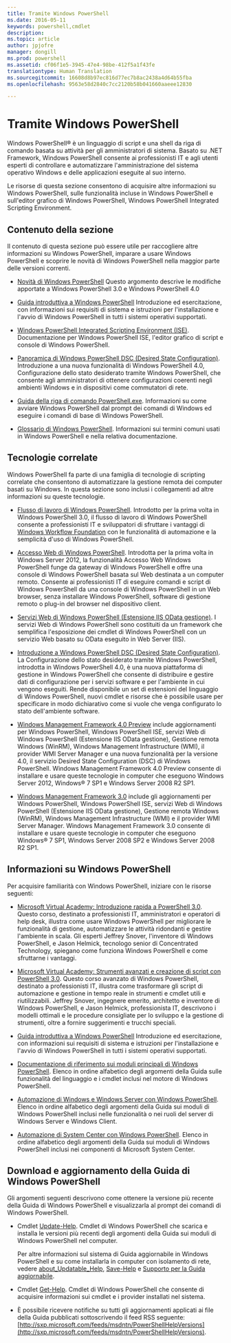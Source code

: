 ```yaml
---
title: Tramite Windows PowerShell
ms.date: 2016-05-11
keywords: powershell,cmdlet
description: 
ms.topic: article
author: jpjofre
manager: dongill
ms.prod: powershell
ms.assetid: cf06f1e5-3945-47e4-98be-412f5a1f43fe
translationtype: Human Translation
ms.sourcegitcommit: 16608d8b97ec816d77ec7b8ac2438a4d64b55fba
ms.openlocfilehash: 9563e58d2840c7cc2120b58b041660aaeee12830

---
```


# Tramite Windows PowerShell
Windows PowerShell® è un linguaggio di script e una shell da riga di comando basata su attività per gli amministratori di sistema. Basato su .NET Framework, Windows PowerShell consente ai professionisti IT e agli utenti esperti di controllare e automatizzare l'amministrazione del sistema operativo Windows e delle applicazioni eseguite al suo interno.

Le risorse di questa sezione consentono di acquisire altre informazioni su Windows PowerShell, sulle funzionalità incluse in Windows PowerShell e sull'editor grafico di Windows PowerShell, Windows PowerShell Integrated Scripting Environment.

## Contenuto della sezione
Il contenuto di questa sezione può essere utile per raccogliere altre informazioni su Windows PowerShell, imparare a usare Windows PowerShell e scoprire le novità di Windows PowerShell nella maggior parte delle versioni correnti.

-   [Novità di Windows PowerShell](../../whats-new/What-s-New-in-Windows-PowerShell-50.md) Questo argomento descrive le modifiche apportate a Windows PowerShell 3.0 e Windows PowerShell 4.0

-   [Guida introduttiva a Windows PowerShell](../Getting-Started-with-Windows-PowerShell.md) Introduzione ed esercitazione, con informazioni sui requisiti di sistema e istruzioni per l'installazione e l'avvio di Windows PowerShell in tutti i sistemi operativi supportati.

-   [Windows PowerShell Integrated Scripting Environment (ISE)](Windows-PowerShell-Integrated-Scripting-Environment--ISE-.md). Documentazione per Windows PowerShell ISE, l'editor grafico di script e console di Windows PowerShell.

-   [Panoramica di Windows PowerShell DSC (Desired State Configuration)](https://technet.microsoft.com/en-us/library/04c9e716-822c-40f0-8fdf-f2dda8abd888). Introduzione a una nuova funzionalità di Windows PowerShell 4.0, Configurazione dello stato desiderato tramite Windows PowerShell, che consente agli amministratori di ottenere configurazioni coerenti negli ambienti Windows e in dispositivi come commutatori di rete.

-   [Guida della riga di comando PowerShell.exe](../../core-powershell/console/PowerShell.exe-Command-Line-Help.md). Informazioni su come avviare Windows PowerShell dal prompt dei comandi di Windows ed eseguire i comandi di base di Windows PowerShell.

-   [Glossario di Windows PowerShell](../../Windows-PowerShell-Glossary.md). Informazioni sui termini comuni usati in Windows PowerShell e nella relativa documentazione.

## Tecnologie correlate
Windows PowerShell fa parte di una famiglia di tecnologie di scripting correlate che consentono di automatizzare la gestione remota dei computer basati su Windows. In questa sezione sono inclusi i collegamenti ad altre informazioni su queste tecnologie.

-   [Flusso di lavoro di Windows PowerShell](http://technet.microsoft.com/library/jj134242.aspx). Introdotto per la prima volta in Windows PowerShell 3.0, il flusso di lavoro di Windows PowerShell consente a professionisti IT e sviluppatori di sfruttare i vantaggi di [Windows Workflow Foundation](http://msdn.microsoft.com/library/ee342461.aspx) con le funzionalità di automazione e la semplicità d'uso di Windows PowerShell.

-   [Accesso Web di Windows PowerShell](http://technet.microsoft.com/library/hh831611.aspx). Introdotta per la prima volta in Windows Server 2012, la funzionalità Accesso Web Windows PowerShell funge da gateway di Windows PowerShell e offre una console di Windows PowerShell basata sul Web destinata a un computer remoto. Consente ai professionisti IT di eseguire comandi e script di Windows PowerShell da una console di Windows PowerShell in un Web browser, senza installare Windows PowerShell, software di gestione remoto o plug-in del browser nel dispositivo client.

-   [Servizi Web di Windows PowerShell (Estensione IIS OData gestione)](http://msdn.microsoft.com/library/windows/desktop/hh880865.aspx). I servizi Web di Windows PowerShell sono costituiti da un framework che semplifica l'esposizione dei cmdlet di Windows PowerShell con un servizio Web basato su OData eseguito in Web Server (IIS).

-   [Introduzione a Windows PowerShell DSC (Desired State Configuration)](https://technet.microsoft.com/en-us/library/c134aa32-b085-4656-9a89-955d8ff768d0). La Configurazione dello stato desiderato tramite Windows PowerShell, introdotta in Windows PowerShell 4.0, è una nuova piattaforma di gestione in Windows PowerShell che consente di distribuire e gestire dati di configurazione per i servizi software e per l'ambiente in cui vengono eseguiti. Rende disponibile un set di estensioni del linguaggio di Windows PowerShell, nuovi cmdlet e risorse che è possibile usare per specificare in modo dichiarativo come si vuole che venga configurato lo stato dell'ambiente software.

-   [Windows Management Framework 4.0 Preview](http://go.microsoft.com/fwlink/?LinkID=293881) include aggiornamenti per Windows PowerShell, Windows PowerShell ISE, servizi Web di Windows PowerShell (Estensione IIS OData gestione), Gestione remota Windows (WinRM), Windows Management Infrastructure (WMI), il provider WMI Server Manager e una nuova funzionalità per la versione 4.0, il servizio Desired State Configuration (DSC) di Windows PowerShell. Windows Management Framework 4.0 Preview consente di installare e usare queste tecnologie in computer che eseguono Windows Server 2012, Windows® 7 SP1 e Windows Server 2008 R2 SP1.

-   [Windows Management Framework 3.0](http://www.microsoft.com/download/details.aspx?id=34595) include gli aggiornamenti per Windows PowerShell, Windows PowerShell ISE, servizi Web di Windows PowerShell (Estensione IIS OData gestione), Gestione remota Windows (WinRM), Windows Management Infrastructure (WMI) e il provider WMI Server Manager. Windows Management Framework 3.0 consente di installare e usare queste tecnologie in computer che eseguono Windows® 7 SP1, Windows Server 2008 SP2 e Windows Server 2008 R2 SP1.

## Informazioni su Windows PowerShell
Per acquisire familiarità con Windows PowerShell, iniziare con le risorse seguenti:

-   [Microsoft Virtual Academy: Introduzione rapida a PowerShell 3.0](https://mva.microsoft.com/en-us/training-courses/getting-started-with-powershell-3-0-jump-start-8276). Questo corso, destinato a professionisti IT, amministratori e operatori di help desk, illustra come usare Windows PowerShell per migliorare le funzionalità di gestione, automatizzare le attività ridondanti e gestire l'ambiente in scala. Gli esperti Jeffrey Snover, l'inventore di Windows PowerShell, e Jason Helmick, tecnologo senior di Concentrated Technology, spiegano come funziona Windows PowerShell e come sfruttarne i vantaggi.

-   [Microsoft Virtual Academy: Strumenti avanzati e creazione di script con PowerShell 3.0](https://mva.microsoft.com/en-US/training-courses/advanced-tools-scripting-with-powershell-30-jump-start-8277). Questo corso avanzato di Windows PowerShell, destinato a professionisti IT, illustra come trasformare gli script di automazione e gestione in tempo reale in strumenti e cmdlet utili e riutilizzabili. Jeffrey Snover, ingegnere emerito, architetto e inventore di Windows PowerShell, e Jason Helmick, professionista IT, descrivono i modelli ottimali e le procedure consigliate per lo sviluppo e la gestione di strumenti, oltre a fornire suggerimenti e trucchi speciali.

-   [Guida introduttiva a Windows PowerShell](../Getting-Started-with-Windows-PowerShell.md) Introduzione ed esercitazione, con informazioni sui requisiti di sistema e istruzioni per l'installazione e l'avvio di Windows PowerShell in tutti i sistemi operativi supportati.

-   [Documentazione di riferimento sui moduli principali di Windows PowerShell](http://technet.microsoft.com/library/hh847741(v=wps.630).aspx). Elenco in ordine alfabetico degli argomenti della Guida sulle funzionalità del linguaggio e i cmdlet inclusi nel motore di Windows PowerShell.

-   [Automazione di Windows e Windows Server con Windows PowerShell](http://technet.microsoft.com/library/dn249523.aspx). Elenco in ordine alfabetico degli argomenti della Guida sui moduli di Windows PowerShell inclusi nelle funzionalità o nei ruoli del server di Windows Server e Windows Client.

-   [Automazione di System Center con Windows PowerShell](https://technet.microsoft.com/en-us/library/mt156962.aspx). Elenco in ordine alfabetico degli argomenti della Guida sui moduli di Windows PowerShell inclusi nei componenti di Microsoft System Center.

## Download e aggiornamento della Guida di Windows PowerShell
Gli argomenti seguenti descrivono come ottenere la versione più recente della Guida di Windows PowerShell e visualizzarla al prompt dei comandi di Windows PowerShell.

-   Cmdlet [Update-Help](http://technet.microsoft.com/library/hh849720.aspx). Cmdlet di Windows PowerShell che scarica e installa le versioni più recenti degli argomenti della Guida sui moduli di Windows PowerShell nel computer.

    Per altre informazioni sul sistema di Guida aggiornabile in Windows PowerShell e su come installarla in computer con isolamento di rete, vedere [about_Updatable_Help](http://technet.microsoft.com/library/hh847735.aspx), [Save-Help](http://technet.microsoft.com/library/hh849724.aspx) e [Supporto per la Guida aggiornabile](http://msdn.microsoft.com/library/hh852754.aspx).

-   Cmdlet [Get-Help](http://technet.microsoft.com/library/hh849696(v=wps.630).aspx). Cmdlet di Windows PowerShell che consente di acquisire informazioni sui cmdlet e i provider installati nel sistema.

-   È possibile ricevere notifiche su tutti gli aggiornamenti applicati ai file della Guida pubblicati sottoscrivendo il feed RSS seguente: [http://sxp.microsoft.com/feeds/msdntn/PowerShellHelpVersions](http://sxp.microsoft.com/feeds/msdntn/PowerShellHelpVersions).




<!--HONumber=Oct16_HO2-->


